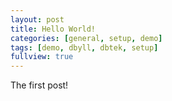 ```yaml
---
layout: post
title: Hello World!
categories: [general, setup, demo]
tags: [demo, dbyll, dbtek, setup]
fullview: true
---
```

The first post!
